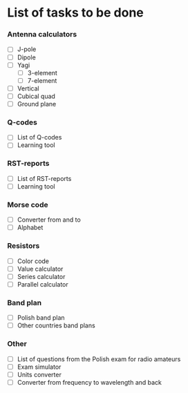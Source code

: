 # List of tasks to be done

### Antenna calculators
- [ ] J-pole
- [ ] Dipole
- [ ] Yagi
  - [ ] 3-element
  - [ ] 7-element
- [ ] Vertical
- [ ] Cubical quad
- [ ] Ground plane
### Q-codes
- [ ] List of Q-codes
- [ ] Learning tool 
### RST-reports
- [ ] List of RST-reports
- [ ] Learning tool
### Morse code
- [ ] Converter from and to
- [ ] Alphabet
### Resistors
- [ ] Color code
- [ ] Value calculator
- [ ] Series calculator
- [ ] Parallel calculator
### Band plan
- [ ] Polish band plan
- [ ] Other countries band plans
### Other
- [ ] List of questions from the Polish exam for radio amateurs
- [ ] Exam simulator
- [ ] Units converter
- [ ] Converter from frequency to wavelength and back